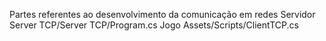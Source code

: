 Partes referentes ao desenvolvimento da comunicação em redes
  Servidor
    Server TCP/Server TCP/Program.cs
  Jogo
    Assets/Scripts/ClientTCP.cs
